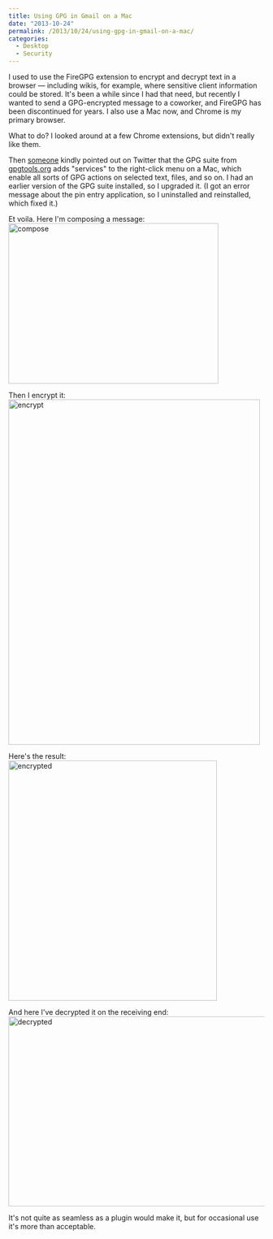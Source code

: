 ```yaml
---
title: Using GPG in Gmail on a Mac
date: "2013-10-24"
permalink: /2013/10/24/using-gpg-in-gmail-on-a-mac/
categories:
  - Desktop
  - Security
---
```


I used to use the FireGPG extension to encrypt and decrypt text in a browser &#8212; including wikis, for example, where sensitive client information could be stored. It's been a while since I had that need, but recently I wanted to send a GPG-encrypted message to a coworker, and FireGPG has been discontinued for years. I also use a Mac now, and Chrome is my primary browser. 

What to do? I looked around at a few Chrome extensions, but didn't really like them. 

Then [someone][1] kindly pointed out on Twitter that the GPG suite from [gpgtools.org][2] adds "services" to the right-click menu on a Mac, which enable all sorts of GPG actions on selected text, files, and so on. I had an earlier version of the GPG suite installed, so I upgraded it. (I got an error message about the pin entry application, so I uninstalled and reinstalled, which fixed it.) 

Et voila. Here I'm composing a message: <img src="http://www.xaprb.com/blog/wp-content/uploads/2013/10/compose.png" alt="compose" width="413" height="316" class="aligncenter size-full wp-image-3297" /> 

Then I encrypt it: <img src="http://www.xaprb.com/blog/wp-content/uploads/2013/10/encrypt.png" alt="encrypt" width="495" height="680" class="aligncenter size-full wp-image-3298" /> 

Here's the result: <img src="http://www.xaprb.com/blog/wp-content/uploads/2013/10/encrypted.png" alt="encrypted" width="410" height="473" class="aligncenter size-full wp-image-3299" /> 

And here I've decrypted it on the receiving end: <img src="http://www.xaprb.com/blog/wp-content/uploads/2013/10/decrypted.png" alt="decrypted" width="554" height="374" class="aligncenter size-full wp-image-3300" /> 

It's not quite as seamless as a plugin would make it, but for occasional use it's more than acceptable.



 [1]: https://twitter.com/mnxsolutions/status/393178369543520256

 [2]: https://gpgtools.org/

